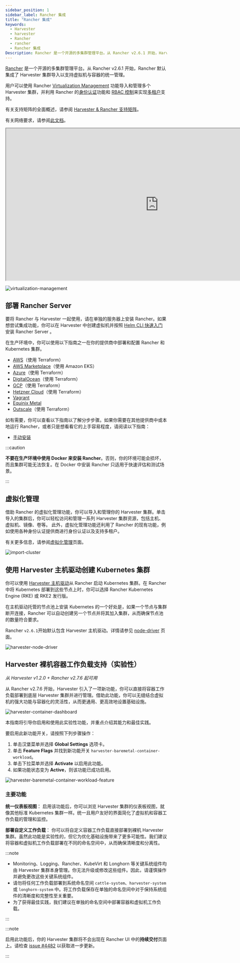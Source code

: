 ```yaml
---
sidebar_position: 1
sidebar_label: Rancher 集成
title: "Rancher 集成"
keywords:
  - Harvester
  - harvester
  - Rancher
  - rancher
  - Rancher 集成
Description: Rancher 是一个开源的多集群管理平台。从 Rancher v2.6.1 开始，Harvester 默认集成 Rancher。
---
```


[Rancher](https://github.com/rancher/rancher) 是一个开源的多集群管理平台。从 Rancher v2.6.1 开始，Rancher 默认集成了 Harvester 集群导入以支持虚拟机与容器的统一管理。

用户可以使用 Rancher [Virtualization Management](virtualization-management.md) 功能导入和管理多个 Harvester 集群，并利用 Rancher 的[身份认证](https://ranchermanager.docs.rancher.com/v2.7/pages-for-subheaders/authentication-config)功能和 [RBAC 控制](https://ranchermanager.docs.rancher.com/v2.7/pages-for-subheaders/manage-role-based-access-control-rbac)来实现[多租户](virtualization-management.md#多租户)支持。

有关支持矩阵的全面概述，请参阅 [Harvester & Rancher 支持矩阵](https://www.suse.com/suse-harvester/support-matrix/all-supported-versions/)。

有关网络要求，请参阅[此文档](../install/requirements.md#网络要求)。

<div class="text-center">
<iframe width="950" height="475" src="https://www.youtube.com/embed/fyxDm3HVwWI" title="YouTube video player" allow="accelerometer; autoplay; clipboard-write; encrypted-media; gyroscope; picture-in-picture" allowfullscreen></iframe>
</div>

![virtualization-management](/img/v1.2/rancher/virtualization-management.png)

## 部署 Rancher Server

要将 Rancher 与 Harvester 一起使用，请在单独的服务器上安装 Rancher。如果想尝试集成功能，你可以在 Harvester 中创建虚拟机并按照 [Helm CLI 快速入门](https://ranchermanager.docs.rancher.com/v2.7/getting-started/quick-start-guides/deploy-rancher-manager/helm-cli)安装 Rancher Server 。

在生产环境中，你可以使用以下指南之一在你的提供商中部署和配置 Rancher 和 Kubernetes 集群。

- [AWS](https://ranchermanager.docs.rancher.com/v2.7/pages-for-subheaders/deploy-rancher-manager)（使用 Terraform）
- [AWS Marketplace](https://ranchermanager.docs.rancher.com/v2.7/getting-started/quick-start-guides/deploy-rancher-manager/aws-marketplace)（使用 Amazon EKS）
- [Azure](https://ranchermanager.docs.rancher.com/v2.7/getting-started/quick-start-guides/deploy-rancher-manager/azure)（使用 Terraform）
- [DigitalOcean](https://ranchermanager.docs.rancher.com/v2.7/getting-started/quick-start-guides/deploy-rancher-manager/digitalocean)（使用 Terraform）
- [GCP](https://ranchermanager.docs.rancher.com/v2.7/getting-started/quick-start-guides/deploy-rancher-manager/gcp)（使用 Terraform）
- [Hetzner Cloud](https://ranchermanager.docs.rancher.com/v2.7/getting-started/quick-start-guides/deploy-rancher-manager/hetzner-cloud)（使用 Terraform）
- [Vagrant](https://ranchermanager.docs.rancher.com/v2.7/getting-started/quick-start-guides/deploy-rancher-manager/vagrant)
- [Equinix Metal](https://ranchermanager.docs.rancher.com/v2.7/getting-started/quick-start-guides/deploy-rancher-manager/equinix-metal)
- [Outscale](https://ranchermanager.docs.rancher.com/v2.7/getting-started/quick-start-guides/deploy-rancher-manager/outscale-qs)（使用 Terraform）

如有需要，你可以查看以下指南以了解分步步骤。如果你需要在其他提供商中或本地运行 Rancher，或者只是想看看它的上手容易程度，请阅读以下指南：

- [手动安装](https://ranchermanager.docs.rancher.com/v2.7/getting-started/quick-start-guides/deploy-rancher-manager/helm-cli)

:::caution

**不要在生产环境中使用 Docker 来安装 Rancher**。否则，你的环境可能会损坏，而且集群可能无法恢复。在 Docker 中安装 Rancher 只适用于快速评估和测试场景。

:::

## 虚拟化管理

借助 Rancher 的虚拟化管理功能，你可以导入和管理你的 Harvester 集群。单击导入的集群后，你可以轻松访问和管理一系列 Harvester 集群资源，包括主机、虚拟机、镜像、卷等。
此外，虚拟化管理功能还利用了 Rancher 的现有功能，例如使用各种身份认证提供商进行身份认证以及支持多租户。

有关更多信息，请参阅[虚拟化管理](./virtualization-management.md)页面。

![import-cluster](/img/v1.2/rancher/import-harvester-cluster.png)

## 使用 Harvester 主机驱动创建 Kubernetes 集群

你可以使用 [Harvester 主机驱动](./node/node-driver.md)从 Rancher 启动 Kubernetes 集群。在 Rancher 中将 Kubernetes 部署到这些节点上时，你可以选择 Rancher Kubernetes Engine (RKE) 或 RKE2 发行版。

在主机驱动托管的节点池上安装 Kubernetes 的一个好处是，如果一个节点与集群断开连接，Rancher 可以自动创建另一个节点并将其加入集群，从而确保节点池的数量符合要求。

Rancher `v2.6.1`开始默认包含 Harvester 主机驱动。详情请参见 [node-driver](./node/node-driver.md) 页面。

![harvester-node-driver](/img/v1.2/rancher/harvester-node-driver.png)

## Harvester 裸机容器工作负载支持（实验性）

_从 Harvester v1.2.0 + Rancher v2.7.6 起可用_


从 Rancher v2.7.6 开始，Harvester 引入了一项新功能，你可以直接将容器工作负载部署到底层 Harvester 集群并进行管理。借助此功能，你可以无缝结合虚拟机的强大功能与容器化的灵活性，从而更通用、更高效地设置基础设施。

![harvester-container-dashboard](/img/v1.2/rancher/harvester-container-dashboard.png)

本指南将引导你启用和使用此实验性功能，并重点介绍其能力和最佳实践。

要启用此新功能开关，请按照下列步骤操作：

1. 单击汉堡菜单并选择 **Global Settings** 选项卡。
1. 单击 **Feature Flags** 并找到新功能开关 `harvester-baremetal-container-workload`。
1. 单击下拉菜单并选择 **Activate** 以启用此功能。
1. 如果功能状态变为 **Active**，则该功能已成功启用。

![harvester-baremetal-container-workload-feature](/img/v1.2/rancher/harvester-baremetal-container-workload-feature.png)

### 主要功能

**统一仪表板视图**：
启用该功能后，你可以浏览 Harvester 集群的仪表板视图，就像其他标准 Kubernetes 集群一样。统一且用户友好的界面简化了虚拟机和容器工作负载的管理和监控。

**部署自定义工作负载**：
你可以将自定义容器工作负载直接部署到裸机 Harvester 集群。虽然此功能是实验性的，但它为优化基础设施带来了更多可能性。我们建议将容器和虚拟机工作负载部署在不同的命名空间中，从而确保清晰度和分离性。

:::note

- Monitoring、Logging、Rancher、KubeVirt 和 Longhorn 等关键系统组件均由 Harvester 集群本身管理。你无法升级或修改这些组件。因此，请谨慎操作并避免更改这些关键系统组件。
- 请勿将任何工作负载部署到系统命名空间 `cattle-system`、`harvester-system` 或 `longhorn-system` 中。将工作负载保存在单独的命名空间中对于保持系统组件的清晰度和完整性至关重要。
- 为了获得最佳实践，我们建议在单独的命名空间中部署容器和虚拟机工作负载。

:::

:::note

启用此功能后，你的 Harvester 集群将不会出现在 Rancher UI 中的**持续交付**页面上。请检查 [issue #4482](https://github.com/harvester/harvester/issues/4482) 以获取进一步更新。

:::
